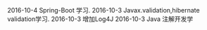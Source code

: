 2016-10-4  Spring-Boot 学习.
2016-10-3  Javax.validation,hibernate validation学习.
2016-10-3  增加Log4J
2016-10-3  Java 注解开发学
